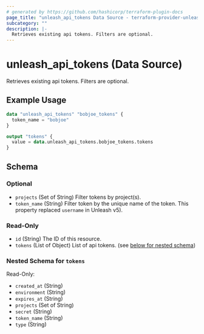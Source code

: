 ```yaml
---
# generated by https://github.com/hashicorp/terraform-plugin-docs
page_title: "unleash_api_tokens Data Source - terraform-provider-unleash"
subcategory: ""
description: |-
  Retrieves existing api tokens. Filters are optional.
---
```


# unleash_api_tokens (Data Source)

Retrieves existing api tokens. Filters are optional.

## Example Usage

```terraform
data "unleash_api_tokens" "bobjoe_tokens" {
  token_name = "bobjoe"
}

output "tokens" {
  value = data.unleash_api_tokens.bobjoe_tokens.tokens
}
```

<!-- schema generated by tfplugindocs -->
## Schema

### Optional

- `projects` (Set of String) Filter tokens by project(s).
- `token_name` (String) Filter token by the unique name of the token. This property replaced `username` in Unleash v5).

### Read-Only

- `id` (String) The ID of this resource.
- `tokens` (List of Object) List of api tokens. (see [below for nested schema](#nestedatt--tokens))

<a id="nestedatt--tokens"></a>
### Nested Schema for `tokens`

Read-Only:

- `created_at` (String)
- `environment` (String)
- `expires_at` (String)
- `projects` (Set of String)
- `secret` (String)
- `token_name` (String)
- `type` (String)

